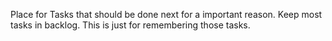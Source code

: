 Place for Tasks that should be done next for a important reason. Keep most tasks in backlog. This is just for remembering those tasks.